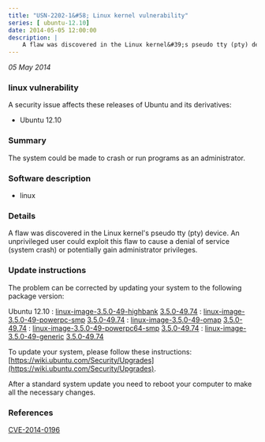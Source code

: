 ```yaml
---
title: "USN-2202-1&#58; Linux kernel vulnerability"
series: [ ubuntu-12.10]
date: 2014-05-05 12:00:00
description: |
    A flaw was discovered in the Linux kernel&#39;s pseudo tty (pty) device. An unprivileged user could exploit this flaw to cause a denial of service (system crash) or potentially gain administrator privileges. 
--- 
```

 
 

*05 May 2014*

### linux vulnerability

A security issue affects these releases of Ubuntu and its derivatives:

* Ubuntu 12.10

### Summary

The system could be made to crash or run programs as an administrator. 

### Software description

* linux 

### Details

A flaw was discovered in the Linux kernel&#39;s pseudo tty (pty) device. An unprivileged user could exploit this flaw to cause a denial of service (system crash) or potentially gain administrator privileges. 

### Update instructions

The problem can be corrected by updating your system to the following package version:

Ubuntu 12.10
 : [linux-image-3.5.0-49-highbank](https://launchpad.net/ubuntu/+source/linux) <span> [3.5.0-49.74](https://launchpad.net/ubuntu/+source/linux/3.5.0-49.74) </span> 
 : [linux-image-3.5.0-49-powerpc-smp](https://launchpad.net/ubuntu/+source/linux) <span> [3.5.0-49.74](https://launchpad.net/ubuntu/+source/linux/3.5.0-49.74) </span> 
 : [linux-image-3.5.0-49-omap](https://launchpad.net/ubuntu/+source/linux) <span> [3.5.0-49.74](https://launchpad.net/ubuntu/+source/linux/3.5.0-49.74) </span> 
 : [linux-image-3.5.0-49-powerpc64-smp](https://launchpad.net/ubuntu/+source/linux) <span> [3.5.0-49.74](https://launchpad.net/ubuntu/+source/linux/3.5.0-49.74) </span> 
 : [linux-image-3.5.0-49-generic](https://launchpad.net/ubuntu/+source/linux) <span> [3.5.0-49.74](https://launchpad.net/ubuntu/+source/linux/3.5.0-49.74) </span> 

To update your system, please follow these instructions: [https://wiki.ubuntu.com/Security/Upgrades](https://wiki.ubuntu.com/Security/Upgrades).

After a standard system update you need to reboot your computer to make all the necessary changes. 

### References

 
 [CVE-2014-0196](http://people.ubuntu.com/~ubuntu-security/cve/CVE-2014-0196)
 

